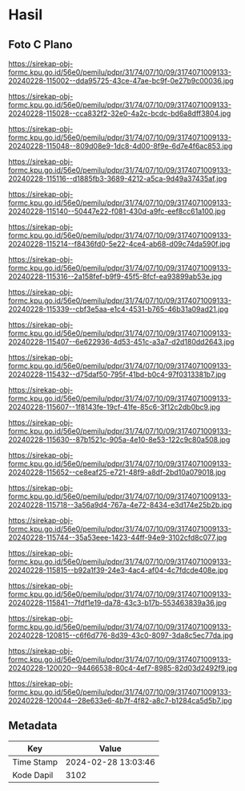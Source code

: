 # Hasil

## Foto C Plano

https://sirekap-obj-formc.kpu.go.id/56e0/pemilu/pdpr/31/74/07/10/09/3174071009133-20240228-115002--dda95725-43ce-47ae-bc9f-0e27b9c00036.jpg

https://sirekap-obj-formc.kpu.go.id/56e0/pemilu/pdpr/31/74/07/10/09/3174071009133-20240228-115028--cca832f2-32e0-4a2c-bcdc-bd6a8dff3804.jpg

https://sirekap-obj-formc.kpu.go.id/56e0/pemilu/pdpr/31/74/07/10/09/3174071009133-20240228-115048--809d08e9-1dc8-4d00-8f9e-6d7e4f6ac853.jpg

https://sirekap-obj-formc.kpu.go.id/56e0/pemilu/pdpr/31/74/07/10/09/3174071009133-20240228-115116--d1885fb3-3689-4212-a5ca-9d49a37435af.jpg

https://sirekap-obj-formc.kpu.go.id/56e0/pemilu/pdpr/31/74/07/10/09/3174071009133-20240228-115140--50447e22-f081-430d-a9fc-eef8cc61a100.jpg

https://sirekap-obj-formc.kpu.go.id/56e0/pemilu/pdpr/31/74/07/10/09/3174071009133-20240228-115214--f8436fd0-5e22-4ce4-ab68-d09c74da590f.jpg

https://sirekap-obj-formc.kpu.go.id/56e0/pemilu/pdpr/31/74/07/10/09/3174071009133-20240228-115316--2a158fef-b9f9-45f5-8fcf-ea93899ab53e.jpg

https://sirekap-obj-formc.kpu.go.id/56e0/pemilu/pdpr/31/74/07/10/09/3174071009133-20240228-115339--cbf3e5aa-e1c4-4531-b765-46b31a09ad21.jpg

https://sirekap-obj-formc.kpu.go.id/56e0/pemilu/pdpr/31/74/07/10/09/3174071009133-20240228-115407--6e622936-4d53-451c-a3a7-d2d180dd2643.jpg

https://sirekap-obj-formc.kpu.go.id/56e0/pemilu/pdpr/31/74/07/10/09/3174071009133-20240228-115432--d75daf50-795f-41bd-b0c4-97f0313381b7.jpg

https://sirekap-obj-formc.kpu.go.id/56e0/pemilu/pdpr/31/74/07/10/09/3174071009133-20240228-115607--1f8143fe-19cf-41fe-85c6-3f12c2db0bc9.jpg

https://sirekap-obj-formc.kpu.go.id/56e0/pemilu/pdpr/31/74/07/10/09/3174071009133-20240228-115630--87b1521c-905a-4e10-8e53-122c9c80a508.jpg

https://sirekap-obj-formc.kpu.go.id/56e0/pemilu/pdpr/31/74/07/10/09/3174071009133-20240228-115652--ce8eaf25-e721-48f9-a8df-2bd10a079018.jpg

https://sirekap-obj-formc.kpu.go.id/56e0/pemilu/pdpr/31/74/07/10/09/3174071009133-20240228-115718--3a56a9d4-767a-4e72-8434-e3d174e25b2b.jpg

https://sirekap-obj-formc.kpu.go.id/56e0/pemilu/pdpr/31/74/07/10/09/3174071009133-20240228-115744--35a53eee-1423-44ff-94e9-3102cfd8c077.jpg

https://sirekap-obj-formc.kpu.go.id/56e0/pemilu/pdpr/31/74/07/10/09/3174071009133-20240228-115815--b92a1f39-24e3-4ac4-af04-4c7fdcde408e.jpg

https://sirekap-obj-formc.kpu.go.id/56e0/pemilu/pdpr/31/74/07/10/09/3174071009133-20240228-115841--7fdf1e19-da78-43c3-b17b-553463839a36.jpg

https://sirekap-obj-formc.kpu.go.id/56e0/pemilu/pdpr/31/74/07/10/09/3174071009133-20240228-120815--c6f6d776-8d39-43c0-8097-3da8c5ec77da.jpg

https://sirekap-obj-formc.kpu.go.id/56e0/pemilu/pdpr/31/74/07/10/09/3174071009133-20240228-120020--94466538-80c4-4ef7-8985-82d03d2492f9.jpg

https://sirekap-obj-formc.kpu.go.id/56e0/pemilu/pdpr/31/74/07/10/09/3174071009133-20240228-120044--28e633e6-4b7f-4f82-a8c7-b1284ca5d5b7.jpg


## Metadata

| Key        | Value               |
| ---------- | ------------------- |
| Time Stamp | 2024-02-28 13:03:46 |
| Kode Dapil | 3102                |



